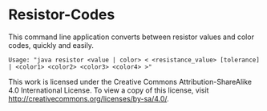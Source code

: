 Resistor-Codes
==============

This command line application converts between resistor values and color codes, quickly and easily.

```
Usage: "java resistor <value | color> < <resistance_value> [tolerance] | <color1> <color2> <color3> <color4> >"
```

This work is licensed under the Creative Commons Attribution-ShareAlike 4.0 International License. To view a copy of this license, visit http://creativecommons.org/licenses/by-sa/4.0/.
